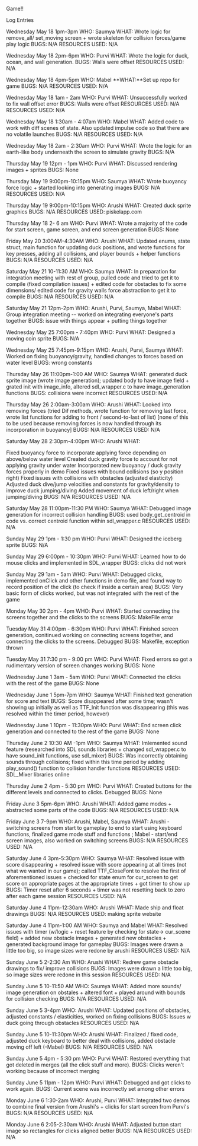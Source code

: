 Game!!

Log Entries

Wednesday May 18 1pm-3pm
WHO: Saumya
WHAT: Wrote logic for remove_all/ set_moving screen + wrote skeleton for collision forces/game play logic
BUGS: N/A
RESOURCES USED: N/A

Wednesday May 18 2pm-6pm
WHO: Purvi
WHAT: Wrote the logic for duck, ocean, and wall generation.
BUGS: Walls were offset
RESOURCES USED: N/A

Wednesday May 18 4pm-5pm
WHO: Mabel
**WHAT:**Set up repo for game
BUGS: N/A
RESOURCES USED: N/A

Wednesday May 18 1am - 2am
WHO: Purvi
WHAT: Unsuccessfully worked to fix wall offset error
BUGS: Walls were offset
RESOURCES USED: N/A
RESOURCES USED: N/A

Wednesday May 18 1:30am - 4:07am
WHO: Mabel
WHAT: Added code to work with diff scenes of state. Also updated impulse code so that there are no volatile launches
BUGS: N/A
RESOURCES USED: N/A

Wednesday May 18 2am - 2:30am
WHO: Purvi
WHAT: Wrote the logic for an earth-like body underneath the screen to simulate gravity
BUGS: N/A

Thursday May 19 12pm - 1pm
WHO: Purvi
WHAT: Discussed rendering images + sprites
BUGS: None

Thursday May 19 9:00pm-10:15pm
WHO: Saumya
WHAT: Wrote buoyancy force logic + started looking into generating images
BUGS: N/A
RESOURCES USED: N/A

Thursday May 19 9:00pm-10:15pm
WHO: Arushi
WHAT: Created duck sprite graphics
BUGS: N/A
RESOURCES USED: piskelapp.com

Thursday May 18 2- 6 am
WHO: Purvi
WHAT: Wrote a majority of the code for start screen, game screen, and end screen generation
BUGS: None

Friday May 20 3:00AM-4:30AM
WHO: Arushi
WHAT: Updated enums, state struct, main function for updating duck positions, and wrote functions for key presses, adding all collisions, and player bounds + helper functions
BUGS: N/A
RESOURCES USED: N/A

Saturday May 21 10-11:30 AM
WHO: Saumya
WHAT: In preparation for integration meeting with rest of group, pulled code and tried to get it to compile (fixed compilation issues) + edited code for obstacles to fix some dimensions/ edited code for gravity walls force abstraction to get it to compile
BUGS: N/A
RESOURCES USED: N/A

Saturday May 21 12pm-2pm
WHO: Arushi, Purvi, Saumya, Mabel
WHAT: Group integration meeting -- worked on integrating everyone's parts together
BUGS: issue with things appear + putting things together

Wednesday May 25 7:00pm - 7:40pm
WHO: Purvi
WHAT: Designed a moving coin sprite
BUGS: N/A

Wednesday May 25 7:45pm-9:15pm
WHO: Arushi, Purvi, Saumya
WHAT: Worked on fixing buoyancy/gravity, handled changes to forces based on water level
BUGS: wrong constants

Thursday May 26 11:00pm-1:00 AM
WHO: Saumya
WHAT: generated duck sprite image (wrote image generation); updated body to have image field + grated init with image_info, altered sdl_wrapper.c to have image_generation functions
BUGS: collisions were incorrect
RESOURCES USED: N/A

Thursday May 26 2:00am-3:00am
WHO: Arushi
WHAT: Looked into removing forces (tried Dif methods, wrote function for removing last force,  wrote list functions for adding to front / second-to-last of list) [none of this to be used because removing forces is now handled through its incorporation in buoyancy]
BUGS: N/A
RESOURCES USED: N/A

Saturday May 28 2:30pm-4:00pm
WHO: Arushi
WHAT:

Fixed buoyancy force to incorporate applying force depending on above/below water level
Created duck gravity force to account for not applying gravity under water
Incorporated new buoyancy / duck gravity forces properly in demo
Fixed issues with bound collisions (so y position right)
Fixed issues with collisions with obstacles (adjusted elasticity)
Adjusted duck dive/jump velocities and constants for gravity/density to improve duck jumping/diving
Added movement of duck left/right when jumping/diving
BUGS: N/A
RESOURCES USED: N/A


Saturday May 28 11:00pm-11:30 PM
WHO: Saumya
WHAT: Debugged image generation for incorrect collision handling
BUGS: used body_get_centroid in code vs. correct centroid function within sdl_wrapper.c
RESOURCES USED: N/A

Sunday May 29 1pm - 1:30 pm
WHO: Purvi
WHAT: Designed the iceberg sprite
BUGS: N/A

Sunday May 29 6:00pm - 10:30pm
WHO: Purvi
WHAT: Learned how to do mouse clicks and implemented in SDL_wrapper
BUGS: clicks did not work

Sunday May 29 1am - 5am
WHO: Purvi
WHAT: Debugged clicks, implemented onClick and other functions in demo file, and found way to record position of the click (to check if inside a certain area)
BUGS: Very basic form of clicks worked, but was not integrated with the rest of the game

Monday May 30 2pm - 4pm
WHO: Purvi
WHAT: Started connecting the screens together and the clicks to the screens
BUGS: MakeFile error

Tuesday May 31 4:00pm - 6:30pm
WHO: Purvi
WHAT: Finished screen generation, conitinued working on connecting screens together, and connecting the clicks to the screens. Debugged
BUGS: Makefile, exception thrown

Tuesday May 31 7:30 pm - 9:00 pm
WHO: Purvi
WHAT: Fixed errors so got a rudimentary version of screen changes working
BUGS: None

Wednesday June 1 3am - 5am
WHO: Purvi
WHAT: Connected the clicks with the rest of the game
BUGS: None

Wednesday June 1 5pm-7pm
WHO: Saumya
WHAT: Finished text generation for score and text
BUGS: Score disappeared after some time; wasn't showing up initially as well as TTF_Init function was disappearing (this was resolved within the timer period, however)

Wednesday June 1 10pm - 11:30pm
WHO: Purvi
WHAT: End screen click generation and connected to the rest of the game
BUGS: None

Thursday June 2 10:30 AM -1pm
WHO: Saumya
WHAT: Imlemented sound feature (researched into SDL sounds libraries + changed sdl_wrapper.c to have sound_init functions, use sdl_mixer)
BUGS: Was incorrectly obtaining sounds through collisions; fixed within this time period by adding play_sound() function to collision handler functions
RESOURCES USED: SDL_Mixer libraries online

Thursday June 2 4pm - 5:30 pm
WHO: Purvi
WHAT: Created buttons for the different levels and connected to clicks. Debugged
BUGS: None

Friday June 3 5pm-6pm
WHO: Arushi
WHAT: Added game modes + abstracted some parts of the code
BUGS: N/A
RESOURCES USED: N/A

Friday June 3 7-9pm
WHO: Arushi, Mabel, Saumya
WHAT: Arushi - switching screens from start to gameplay to end to start using keyboard functions, finalized game mode stuff and functions ; Mabel - start/end screen images, also worked on switching screens
BUGS: N/A
RESOURCES USED: N/A

Saturday June 4 3pm-5:30pm
WHO: Saumya
WHAT: Resolved issue with score disappearing + resolved issue with score appearing at all times (not what we wanted in our game); called TTF_CloseFont to resolve the first of aforementioned issues + checked for state enum for cur_screen to get score on appropriate pages at the appropriate times + got timer to show up
BUGS: Timer reset after 6 seconds + timer was not resetting back to zero after each game session
RESOURCES USED: N/A

Saturday June 4 11pm-12:30am
WHO: Arushi
WHAT: Made ship and float drawings
BUGS: N/A
RESOURCES USED: making sprite website

Saturday June 4 11pm-1:00 AM
WHO: Saumya and Mabel
WHAT: Resolved issues with timer (w/logic + reset feature by checking for state-> cur_scene field) + added new obstacle images + generated new obstacles + generated background image for gameplay
BUGS: Images were drawn a little too big, so image sizes were redone by arushi
RESOURCES USED: N/A

Sunday June 5 2-2:30 Am
WHO: Arushi
WHAT: Redrew game obstacle drawings to fix/ improve collisions
BUGS: Images were drawn a little too big, so image sizes were redone in this session
RESOURCES USED: N/A

Sunday June 5 10-11:50 AM
WHO: Saumya
WHAT: Added more sounds/ image generation on obstales + altered font + played around with bounds for collision checking
BUGS: N/A
RESOURCES USED: N/A

Sunday June 5 3-4pm
WHO: Arushi
WHAT: Updated positions of obstacles, adjusted constants / elasticities, worked on fixing collisions
BUGS: Issues w duck going through obstacles
RESOURCES USED: N/A

Sunday June 5 10-11:30pm
WHO: Arushi
WHAT: Finalized / fixed code, adjusted duck keyboard to better deal with collisions, added obstacle moving off left (-Mabel)
BUGS: N/A
RESOURCES USED: N/A

Sunday June 5 4pm - 5:30 pm
WHO: Purvi
WHAT: Restored everything that got deleted in merges (all the click stuff and more).
BUGS: Clicks weren't working because of incorrect merging

Sunday June 5 11pm - 12pm
WHO: Purvi
WHAT: Debugged and got clicks to work again. 
BUGS: Current scene was incorrectly set among other errors

Monday June 6 1:30-2am
WHO: Arushi, Purvi
WHAT: Integrated two demos to combine final version from Arushi's  + clicks for start screen from Purvi's
BUGS: N/A
RESOURCES USED: N/A

Monday June 6 2:05-2:30am
WHO: Arushi
WHAT:  Adjusted button start image so rectangles for clicks aligned better
BUGS: N/A
RESOURCES USED:  N/A
